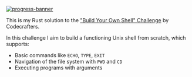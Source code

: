 [![progress-banner](https://backend.codecrafters.io/progress/shell/81b300f3-c367-49d8-a88d-3b72b05cb01b)](https://app.codecrafters.io/users/codecrafters-bot?r=2qF)

This is my Rust solution to the ["Build Your Own Shell" Challenge](https://app.codecrafters.io/courses/shell/overview) by Codecrafters. 

In this challenge I aim to build a functioning Unix shell from scratch, which supports:
- Basic commands like `ECHO`, `TYPE`, `EXIT`
- Navigation of the file system with `PWD` and `CD`
- Executing programs with arguments

